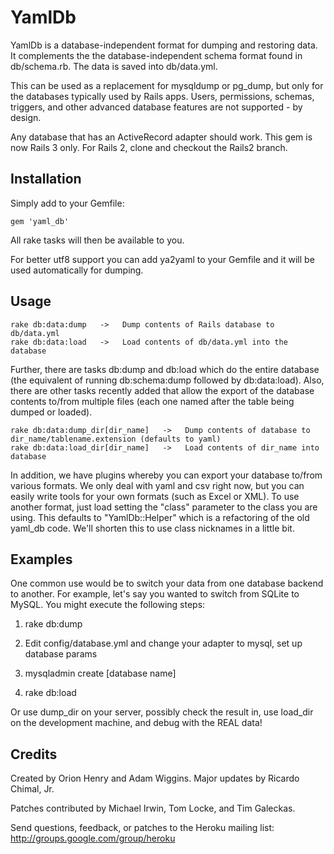 # YamlDb

YamlDb is a database-independent format for dumping and restoring data.  It complements the the database-independent schema format found in db/schema.rb.  The data is saved into db/data.yml.

This can be used as a replacement for mysqldump or pg_dump, but only for the databases typically used by Rails apps.  Users, permissions, schemas, triggers, and other advanced database features are not supported - by design.

Any database that has an ActiveRecord adapter should work.  This gem is now Rails 3 only.  For Rails 2, clone and checkout the Rails2 branch.

## Installation

Simply add to your Gemfile:

    gem 'yaml_db'

All rake tasks will then be available to you.

For better utf8 support you can add ya2yaml to your Gemfile and it will be used automatically for dumping.

## Usage

    rake db:data:dump   ->   Dump contents of Rails database to db/data.yml
    rake db:data:load   ->   Load contents of db/data.yml into the database

Further, there are tasks db:dump and db:load which do the entire database (the equivalent of running db:schema:dump followed by db:data:load).  Also, there are other tasks recently added that allow the export of the database contents to/from multiple files (each one named after the table being dumped or loaded).

    rake db:data:dump_dir[dir_name]   ->   Dump contents of database to dir_name/tablename.extension (defaults to yaml)
    rake db:data:load_dir[dir_name]   ->   Load contents of dir_name into database

In addition, we have plugins whereby you can export your database to/from various formats.  We only deal with yaml and csv right now, but you can easily write tools for your own formats (such as Excel or XML).  To use another format, just load setting the "class"  parameter to the class you are using.  This defaults to "YamlDb::Helper" which is a refactoring of the old yaml_db code.  We'll shorten this to use class nicknames in a little bit.

## Examples

One common use would be to switch your data from one database backend to another.  For example, let's say you wanted to switch from SQLite to MySQL.  You might execute the following steps:

1. rake db:dump

2. Edit config/database.yml and change your adapter to mysql, set up database params

3. mysqladmin create [database name]

4. rake db:load

Or use dump_dir on your server, possibly check the result in, use load_dir on the development machine, and debug with the REAL data!

## Credits

Created by Orion Henry and Adam Wiggins.  Major updates by Ricardo Chimal, Jr.

Patches contributed by Michael Irwin, Tom Locke, and Tim Galeckas.

Send questions, feedback, or patches to the Heroku mailing list: http://groups.google.com/group/heroku

